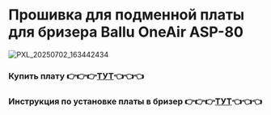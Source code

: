 # Прошивка для подменной платы для бризера Ballu OneAir ASP-80

![PXL_20250702_163442434](https://github.com/user-attachments/assets/67c96b4d-384d-437b-9dde-b87462f002dc)

### Купить плату 👉👉👉[ТУТ](https://shop.scrators.ru/index.php?route=product/product&language=ru-ru&product_id=61)👈👈👈

### Инструкция по установке платы в бризер 👉👉👉[ТУТ](https://github.com/SCratORS/ballu-oneair-asp-80/wiki/%D0%A3%D1%81%D1%82%D0%B0%D0%BD%D0%BE%D0%B2%D0%BA%D0%B0-%D0%BF%D0%BE%D0%B4%D0%BC%D0%B5%D0%BD%D0%BD%D0%BE%D0%B9-%D0%BF%D0%BB%D0%B0%D1%82%D1%8B)👈👈👈
